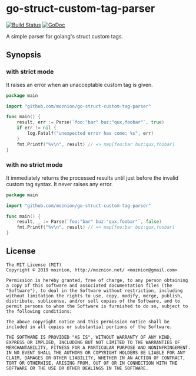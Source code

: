 go-struct-custom-tag-parser
==

[![Build Status](https://travis-ci.org/moznion/go-struct-custom-tag-parser.svg?branch=master)](https://travis-ci.org/moznion/go-struct-custom-tag-parser) [![GoDoc](https://godoc.org/github.com/moznion/go-struct-custom-tag-parser?status.svg)](https://godoc.org/github.com/moznion/go-struct-custom-tag-parser)

A simple parser for golang's struct custom tags.

Synopsis
--

### with strict mode

It raises an error when an unacceptable custom tag is given.

```go
package main

import "github.com/moznion/go-struct-custom-tag-parser"

func main() {
	result, err := Parse(`foo:"bar" buz:"qux,foobar"`, true)
	if err != nil {
		log.Fatalf("unexpected error has come: %s", err)
	}
	fmt.Printf("%v\n", result) // => map[foo:bar buz:qux,foobar]
}
```

### with no strict mode

It immediately returns the processed results until just before the invalid custom tag syntax. It never raises any error.

```go
package main

import "github.com/moznion/go-struct-custom-tag-parser"

func main() {
	result, _ := Parse(`foo:"bar" buz:"qux,foobar"`, false)
	fmt.Printf("%v\n", result) // => map[foo:bar buz:qux,foobar]
}
```

License
--

```
The MIT License (MIT)
Copyright © 2019 moznion, http://moznion.net/ <moznion@gmail.com>

Permission is hereby granted, free of charge, to any person obtaining a copy of this software and associated documentation files (the "Software"), to deal in the Software without restriction, including without limitation the rights to use, copy, modify, merge, publish, distribute, sublicense, and/or sell copies of the Software, and to permit persons to whom the Software is furnished to do so, subject to the following conditions:

The above copyright notice and this permission notice shall be included in all copies or substantial portions of the Software.

THE SOFTWARE IS PROVIDED "AS IS", WITHOUT WARRANTY OF ANY KIND, EXPRESS OR IMPLIED, INCLUDING BUT NOT LIMITED TO THE WARRANTIES OF MERCHANTABILITY, FITNESS FOR A PARTICULAR PURPOSE AND NONINFRINGEMENT. IN NO EVENT SHALL THE AUTHORS OR COPYRIGHT HOLDERS BE LIABLE FOR ANY CLAIM, DAMAGES OR OTHER LIABILITY, WHETHER IN AN ACTION OF CONTRACT, TORT OR OTHERWISE, ARISING FROM, OUT OF OR IN CONNECTION WITH THE SOFTWARE OR THE USE OR OTHER DEALINGS IN THE SOFTWARE.
```


